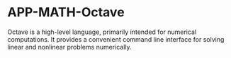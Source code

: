 APP-MATH-Octave
===============

Octave is a high-level language, primarily intended for numerical computations. It provides a convenient command line interface for solving linear and nonlinear problems numerically.
